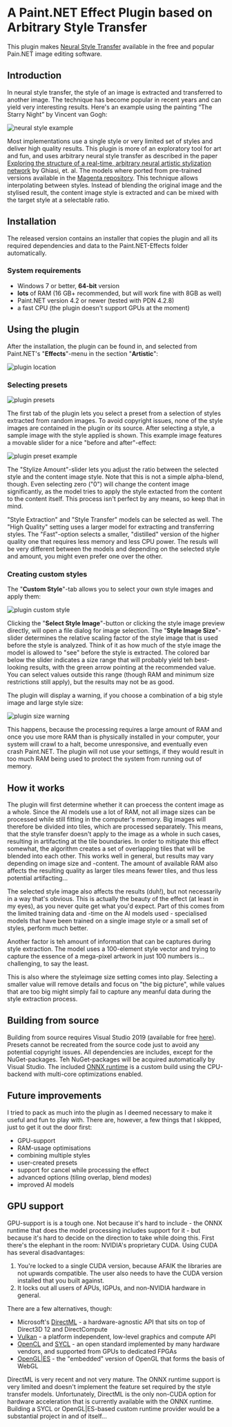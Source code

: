 # A Paint.NET Effect Plugin based on Arbitrary Style Transfer

This plugin makes [Neural Style Transfer](https://en.wikipedia.org/wiki/Neural_Style_Transfer) available in the free and popular Pain.NET image editing software.

## Introduction

In neural style transfer, the style of an image is extracted and transferred to another image. The technique has become popular in recent years and can yield very interesting results. Here's an example using the painting “The Starry Night” by Vincent van Gogh:

![neural style example](assets/images/Example.png "Neural style example")

Most implementations use a single style or very limited set of styles and deliver high quality results. This plugin is more of an exploratory tool for art and fun, and uses arbitrary neural style transfer as described in the paper [Exploring the structure of a real-time, arbitrary neural artistic stylization network](https://arxiv.org/abs/1705.06830) by Ghiasi, et. al.
The models where ported from pre-trained versions available in the [Magenta repository](https://github.com/tensorflow/magenta/tree/master/magenta/models/arbitrary_image_stylization). This technique allows interpolating between styles. Instead of blending the original image and the stylised result, the content image style is extracted and can be mixed with the target style at a selectable ratio.

## Installation

The released version contains an installer that copies the plugin and all its required dependencies and data to the Paint.NET-Effects folder automatically.

### System requirements

* Windows 7 or better, **64-bit** version
* **lots** of RAM (16 GB+ recommended, but will work fine with 8GB as well)
* Paint.NET version 4.2 or newer (tested with PDN 4.2.8)
* a fast CPU (the plugin doesn't support GPUs at the moment)

## Using the plugin

After the installation, the plugin can be found in, and selected from Paint.NET's "**Effects**"-menu in the section "**Artistic**":

![plugin location](assets/images/plugin_location.png "Plugin: Selecting from menu")

### Selecting presets

![plugin presets](assets/images/plugin_presets.png "Plugin: Preset Selection")

The first tab of the plugin lets you select a preset from a selection of styles extracted from random images. To avoid copyright issues, none of the style images are contained in the plugin or its source.
After selecting a style, a sample image with the style applied is shown. This example image features a movable slider for a nice "before and after"-effect:

![plugin preset example](assets/images/plugin_preset_example.png "Plugin: Preset Example")

The "Stylize Amount"-slider lets you adjust the ratio between the selected style and the content image style. Note that this is not a simple alpha-blend, though.
Even selecting zero ("0") will change the content image significantly, as the model tries to apply the style extacted from the content to the content itself. This process isn't perfect by any means, so keep that in mind.

"Style Extraction" and "Style Transfer" models can be selected as well. The "High Quality" setting uses a larger model for extracting and transferring styles. The "Fast"-option selects a smaller, "distilled" version of the higher quality one that requires less memory and less CPU power. The resuls will be very different between the models and depending on the selected style and amount, you might even prefer one over the other.

### Creating custom styles

The "**Custom Style**"-tab allows you to select your own style images and apply them:

![plugin custom style](assets/images/plugin_custom_style.png "Plugin: Custom Style")

Clicking the "**Select Style Image**"-button or clicking the style image preview directly, will open a file dialog for image selection. The "**Style Image Size**"-slider determines the relative scaling factor of the style image that is used before the style is analyzed. Think of it as how much of the style image the model is allowed to "see" before the style is extracted.
The colored bar below the slider indicates a size range that will probably yield teh best-looking results, with the green arrow pointing at the recommended value.
You can select values outside this range (though RAM and minimum size restrictions still apply), but the results may not be as good.

The plugin will display a warning, if you choose a combination of a big style image and large style size:

![plugin size warning](assets/images/plugin_custom_style_warning.png "Plugin: Size warning")

This happens, because the processing requires a large amount of RAM and once you use more RAM than is physically installed in your computer, your system will crawl to a halt, become unresponsive, and eventually even crash Paint.NET.
The plugin will not use your settings, if they would result in too much RAM being used to protect the system from running out of memory.

## How it works

The plugin will first determine whether it can proecess the content image as a whole. Since the AI models use a lot of RAM, not all image sizes can be processed while still fitting in the computer's memory. Big images will therefore be divided into tiles, which are processed separately. This means, that the style transfer doesn't apply to the image as a whole in such cases, resulting in artifacting at the tile boundaries.
In order to mitigate this effect somewhat, the algorithm creates a set of overlapping tiles that will be blended into each other. This works well in general, but results may vary depending on image size and -content.
The amount of available RAM also affects the resulting quality as larger tiles means fewer tiles, and thus less potential artifacting...

The selected style image also affects the results (duh!), but not necessarily in a way that's obvious. This is actually the beauty of the effect (at least in my eyes), as you never quite get what you'd expect. Part of this comes from the limited training data and -time on the AI models used - specialised models that have been trained on a single image style or a small set of styles, perform much better.

Another factor is teh amount of information that can be captures during style extraction. The model uses a 100-element style vector and trying to capture the essence of a mega-pixel artwork in just 100 numbers is... challenging, to say the least.

This is also where the styleimage size setting comes into play. Selecting a smaller value will remove details and focus on "the big picture", while values that are too big might simply fail to capture any meanful data during the style extraction process.

## Building from source

Building from source requires Visual Studio 2019 (available for free [here](https://visualstudio.microsoft.com/vs/)).
Presets cannot be recreated from the source code just to avoid any potential copyright issues. All dependencies are includes, except for the NuGet-packages.
Teh NuGet-packages will be acquired automatically by Visual Studio.
The included [ONNX runtime](https://microsoft.github.io/onnxruntime/) is a custom build using the CPU-backend with multi-core optimizations enabled.

## Future improvements

I tried to pack as much into the plugin as I deemed necessary to make it useful and fun to play with. There are, however, a few things that I skipped, just to get it out the door first:

* GPU-support
* RAM-usage optimisations
* combining multiple styles
* user-created presets
* support for cancel while processing the effect
* advanced options (tiling overlap, blend modes)
* improved AI models

## GPU support

GPU-support is is a tough one. Not because it's hard to include - the ONNX runtime that does the model processing includes support for it - but because it's hard to decide on the direction to take while doing this.
First there's the elephant in the room: NVIDIA's proprietary CUDA. Using CUDA has several disadvantages:
1. You're locked to a single CUDA version, because AFAIK the libraries are not upwards compatible. The user also needs to have the CUDA version installed that you built against.
2. It locks out all users of APUs, IGPUs, and non-NVIDIA hardware in general.

There are a few alternatives, though:
* Microsoft's [DirectML](https://docs.microsoft.com/en-us/windows/win32/direct3d12/dml-intro) - a hardware-agnostic API that sits on top of Direct3D 12 and DirectCompute
* [Vulkan](https://www.khronos.org/vulkan/) - a platform independent, low-level graphics and compute API
* [OpenCL](https://www.khronos.org/opencl/) and [SYCL](https://www.khronos.org/sycl/) - an open standard implemented by many hardware vendors, and supported from GPUs to dedicated FPGAs
* [OpenGL|ES](https://www.khronos.org/opengles/) - the "embedded" version of OpenGL that forms the basis of WebGL

DirectML is very recent and not very mature. The ONNX runtime support is very limited and doesn't implement the feature set required by the style transfer models.
Unfortunately, DirectML is the only non-CUDA option for hardware acceleration that is currently available with the ONNX runtime.
Building a SYCL or OpenGL|ES-based custom runtime provider would be a substantial project in and of itself...
